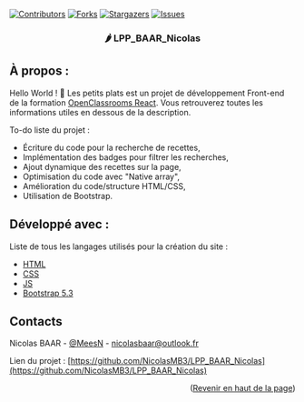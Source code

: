 [![Contributors][contributors-shield]][contributors-url]
[![Forks][forks-shield]][forks-url]
[![Stargazers][stars-shield]][stars-url]
[![Issues][issues-shield]][issues-url]

<div id="top"></div>

<div align="center">

### 🌶️ LPP_BAAR_Nicolas

</div>

## À propos :

Hello World ! 👋 Les petits plats est un projet de développement Front-end de la formation [OpenClassrooms React](https://openclassrooms.com/fr/paths/516-developpeur-dapplication-javascript-react). Vous retrouverez toutes les informations utiles en dessous de la description.

To-do liste du projet :

- Écriture du code pour la recherche de recettes,
- Implémentation des badges pour filtrer les recherches,
- Ajout dynamique des recettes sur la page,
- Optimisation du code avec "Native array",
- Amélioration du code/structure HTML/CSS,
- Utilisation de Bootstrap.

## Développé avec :

Liste de tous les langages utilisés pour la création du site :

- [HTML](https://developer.mozilla.org/fr/docs/Web/HTML)
- [CSS](https://developer.mozilla.org/fr/docs/Web/CSS)
- [JS](https://developer.mozilla.org/fr/docs/Web/JavaScript)
- [Bootstrap 5.3](https://getbootstrap.com/)

## Contacts

Nicolas BAAR - [@MeesN](https://nicolasbaar.fr/) - nicolasbaar@outlook.fr

Lien du projet : [https://github.com/NicolasMB3/LPP_BAAR_Nicolas](https://github.com/NicolasMB3/LPP_BAAR_Nicolas)

<p align="right">(<a href="#top">Revenir en haut de la page</a>)</p>

[contributors-shield]: https://img.shields.io/github/contributors/NicolasMB3/LPP_BAAR_Nicolas.svg?style=for-the-badge
[contributors-url]: https://github.com/NicolasMB3/LPP_BAAR_Nicolas/graphs/contributors
[forks-shield]: https://img.shields.io/github/forks/NicolasMB3/LPP_BAAR_Nicolas.svg?style=for-the-badge
[forks-url]: https://github.com/NicolasMB3/LPP_BAAR_Nicolas/pulse
[stars-shield]: https://img.shields.io/github/stars/NicolasMB3/LPP_BAAR_Nicolas.svg?style=for-the-badge
[stars-url]: https://github.com/NicolasMB3/LPP_BAAR_Nicolas/stargazers
[issues-shield]: https://img.shields.io/github/issues/NicolasMB3/LPP_BAAR_Nicolas.svg?style=for-the-badge
[issues-url]: https://github.com/NicolasMB3/LPP_BAAR_Nicolas/issues